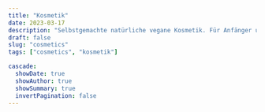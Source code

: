 ```yaml
---
title: "Kosmetik"
date: 2023-03-17
description: "Selbstgemachte natürliche vegane Kosmetik. Für Anfänger und Fortgeschrittene. Viele Rezepte zum Stöbern und Nachmachen. Entdecke kreative und simple Formeln und ausführliche Anleitungen."
draft: false
slug: "cosmetics"
tags: ["cosmetics", "kosmetik"]

cascade:
  showDate: true
  showAuthor: true
  showSummary: true
  invertPagination: false
---
```


